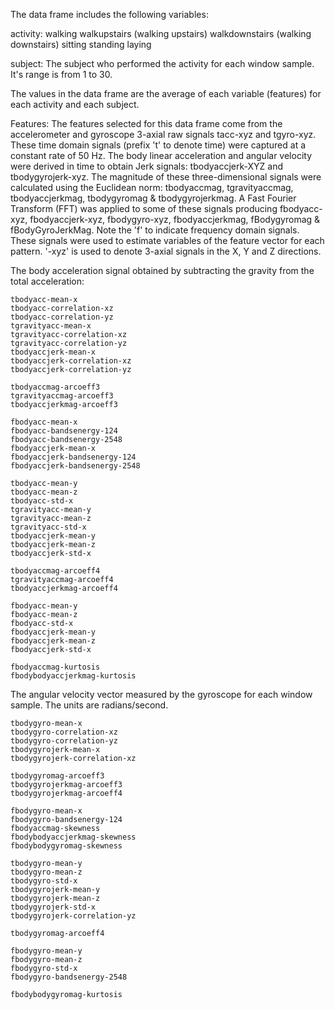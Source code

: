 The data frame includes the following variables:

activity:
	walking
    walkupstairs (walking upstairs)
    walkdownstairs (walking downstairs)
    sitting
    standing
    laying
	
subject: The subject who performed the activity for each window sample. It's range is from 1 to 30.

The values in the data frame are the average of each variable (features) for each activity and each subject. 

Features: The features selected for this data frame come from the accelerometer and gyroscope 3-axial raw signals tacc-xyz and tgyro-xyz.
These time domain signals (prefix 't' to denote time) were captured at a constant rate of 50 Hz.
The body linear acceleration and angular velocity were derived in time to obtain Jerk signals: tbodyaccjerk-XYZ and tbodygyrojerk-xyz.
The magnitude of these three-dimensional signals were calculated using the Euclidean norm: tbodyaccmag, tgravityaccmag, tbodyaccjerkmag, tbodygyromag & tbodygyrojerkmag. 
A Fast Fourier Transform (FFT) was applied to some of these signals producing fbodyacc-xyz, fbodyaccjerk-xyz, fbodygyro-xyz, fbodyaccjerkmag, fBodygyromag & fBodyGyroJerkMag.
Note the 'f' to indicate frequency domain signals. 
These signals were used to estimate variables of the feature vector for each pattern. '-xyz' is used to denote 3-axial signals in the X, Y and Z directions.

The body acceleration signal obtained by subtracting the gravity from the total acceleration:

	tbodyacc-mean-x
	tbodyacc-correlation-xz
	tbodyacc-correlation-yz
	tgravityacc-mean-x
	tgravityacc-correlation-xz
	tgravityacc-correlation-yz
	tbodyaccjerk-mean-x
	tbodyaccjerk-correlation-xz
	tbodyaccjerk-correlation-yz
	
	tbodyaccmag-arcoeff3
	tgravityaccmag-arcoeff3
	tbodyaccjerkmag-arcoeff3

	fbodyacc-mean-x
	fbodyacc-bandsenergy-124
	fbodyacc-bandsenergy-2548
	fbodyaccjerk-mean-x
	fbodyaccjerk-bandsenergy-124
	fbodyaccjerk-bandsenergy-2548
	
	tbodyacc-mean-y
	tbodyacc-mean-z
	tbodyacc-std-x
	tgravityacc-mean-y
	tgravityacc-mean-z
	tgravityacc-std-x
	tbodyaccjerk-mean-y
	tbodyaccjerk-mean-z
	tbodyaccjerk-std-x
	
	tbodyaccmag-arcoeff4
	tgravityaccmag-arcoeff4
	tbodyaccjerkmag-arcoeff4
	
	fbodyacc-mean-y
	fbodyacc-mean-z
	fbodyacc-std-x
	fbodyaccjerk-mean-y
	fbodyaccjerk-mean-z
	fbodyaccjerk-std-x
	
	fbodyaccmag-kurtosis
	fbodybodyaccjerkmag-kurtosis
	
The angular velocity vector measured by the gyroscope for each window sample. The units are radians/second. 

	tbodygyro-mean-x
	tbodygyro-correlation-xz
	tbodygyro-correlation-yz
	tbodygyrojerk-mean-x
	tbodygyrojerk-correlation-xz

	tbodygyromag-arcoeff3
	tbodygyrojerkmag-arcoeff3
	tbodygyrojerkmag-arcoeff4
	
	fbodygyro-mean-x
	fbodygyro-bandsenergy-124
	fbodyaccmag-skewness
	fbodybodyaccjerkmag-skewness
	fbodybodygyromag-skewness
	
	tbodygyro-mean-y
	tbodygyro-mean-z
	tbodygyro-std-x
	tbodygyrojerk-mean-y
	tbodygyrojerk-mean-z
	tbodygyrojerk-std-x
	tbodygyrojerk-correlation-yz

	tbodygyromag-arcoeff4

	fbodygyro-mean-y
	fbodygyro-mean-z
	fbodygyro-std-x
	fbodygyro-bandsenergy-2548

	fbodybodygyromag-kurtosis